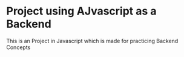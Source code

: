 # Project using AJvascript as a Backend 

This is an Project in Javascript which is made for practicing Backend Concepts

